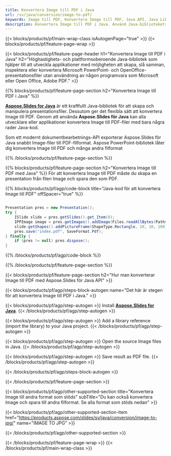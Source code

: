 ```yaml
---
title: Konvertera Image till PDF i Java
url: /sv/java/conversion/image-to-pdf/
keywords: Image till PDF, Konvertera Image till PDF, Java API, Java Library, Image, PDF
description: Konvertera Image till PDF i Java. Använd Java-bibliotekets API för att konvertera Image-filer till PDFs
---
```


{{< blocks/products/pf/main-wrap-class isAutogenPage="true" >}}
{{< blocks/products/pf/feature-page-wrap >}}

{{< blocks/products/pf/feature-page-header h1="Konvertera Image till PDF i Java" h2="Höghastighets- och plattformsoberoende Java-bibliotek som hjälper till att utveckla applikationer med möjligheten att skapa, slå samman, inspektera eller konvertera Microsoft PowerPoint- och OpenOffice-presentationsfiler utan användning av någon programvara som Microsoft eller Open Office, Adobe PDF." >}}

{{% blocks/products/pf/feature-page-section h2="Konvertera Image till PDF i Java" %}}

[**Aspose.Slides for Java**](https://products.aspose.com/slides/sv/java/) är ett kraftfullt Java-bibliotek för att skapa och manipulera presentationsfiler. Dessutom ger det flexibla sätt att konvertera Image till PDF. Genom att använda **Aspose.Slides för Java** kan alla utvecklare eller applikationer konvertera Image till PDF-filer med bara några rader Java-kod.

Som ett modernt dokumentbearbetnings-API exporterar Aspose.Slides för Java snabbt Image-filer till PDF-filformat. Aspose PowerPoint-bibliotek låter dig konvertera Image till PDF och många andra filformat

{{% /blocks/products/pf/feature-page-section %}}

{{% blocks/products/pf/feature-page-section  h2="Konvertera Image till PDF med Java" %}}
För att konvertera Image till PDF måste du skapa en presentation från filen Image och spara den som PDF.

{{% blocks/products/pf/agp/code-block title="Java-kod för att konvertera Image till PDF" offSpacer="true" %}}

```java

Presentation pres = new Presentation();
try {
    ISlide slide = pres.getSlides().get_Item(0);
	IPPImage image = pres.getImages().addImage(Files.readAllBytes(Paths.get("image.png")));
	slide.getShapes().addPictureFrame(ShapeType.Rectangle, 10, 10, 100, 100, image);
    pres.save("index.pdf", SaveFormat.Pdf);
} finally {
    if (pres != null) pres.dispose();
}
```


{{% /blocks/products/pf/agp/code-block %}}

{{% /blocks/products/pf/feature-page-section %}}

{{< blocks/products/pf/feature-page-section  h2="Hur man konverterar Image till PDF med Aspose.Slides för Java API" >}}

{{< blocks/products/pf/agp/steps-block-autogen name="Det här är stegen för att konvertera Image till PDF i Java." >}}

{{< blocks/products/pf/agp/step-autogen >}}
Install [**Aspose.Slides for Java**](https://products.aspose.com/slides/sv/java/).
{{< /blocks/products/pf/agp/step-autogen >}}

{{< blocks/products/pf/agp/step-autogen >}}
Add a library reference (import the library) to your Java project.
{{< /blocks/products/pf/agp/step-autogen >}}

{{< blocks/products/pf/agp/step-autogen >}}
Open the source Image files in Java.
{{< /blocks/products/pf/agp/step-autogen >}}

{{< blocks/products/pf/agp/step-autogen >}}
Save result as PDF file.
{{< /blocks/products/pf/agp/step-autogen >}}

{{< /blocks/products/pf/agp/steps-block-autogen >}}

{{< /blocks/products/pf/feature-page-section >}}

{{< blocks/products/pf/agp/other-supported-section title="Konvertera Image till andra format som stöds" subTitle="Du kan också konvertera Image och spara till andra filformat. Se alla format som stöds nedan" >}}

{{< blocks/products/pf/agp/other-supported-section-item href="https://products.aspose.com/slides/sv/java/conversion/image-to-jpg/" name="IMAGE TO JPG" >}}


{{< /blocks/products/pf/agp/other-supported-section >}}

{{< /blocks/products/pf/feature-page-wrap >}}
{{< /blocks/products/pf/main-wrap-class >}}